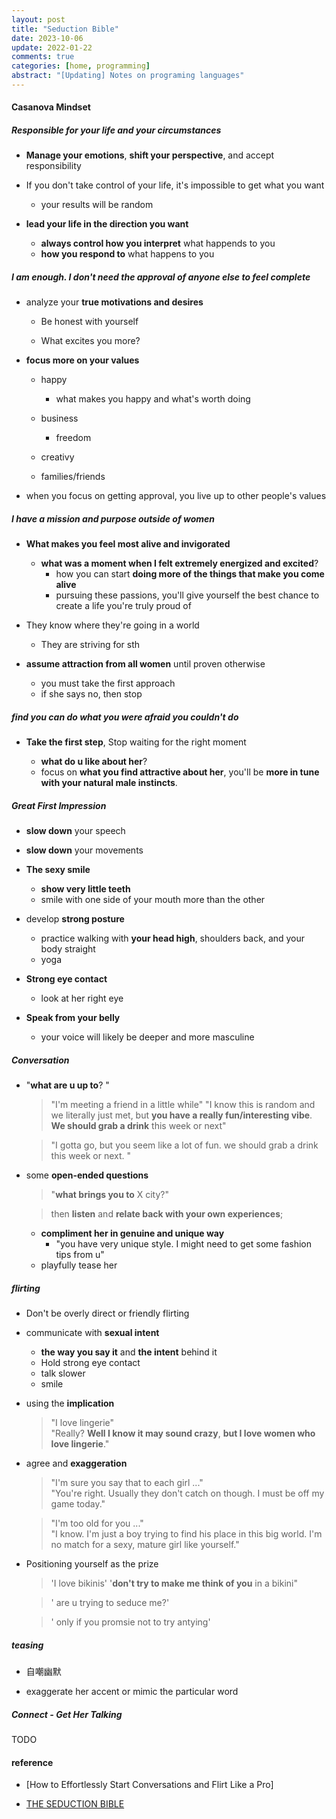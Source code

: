 ```yaml
---
layout: post
title: "Seduction Bible"
date: 2023-10-06
update: 2022-01-22
comments: true
categories: [home, programming]
abstract: "[Updating] Notes on programing languages"
---
```


#### Casanova Mindset

##### Responsible for **your life and your circumstances**

-   **Manage your emotions**, **shift your perspective**, and accept responsibility

-   If you don't take control of your life, it's impossible to get what you want

    -   your results will be random

-   **lead your life in the direction you want**
    -   **always control how you interpret** what happends to you
    -   **how you respond to** what happens to you

##### I am enough. I don't need the approval of anyone else to feel complete

-   analyze your **true motivations and desires**

    -   Be honest with yourself

    -   What excites you more?

-   **focus more on your values**

    -   happy

        -   what makes you happy and what's worth doing

    -   business

        -   freedom

    -   creativy

    -   families/friends

-   when you focus on getting approval, you live up to other people's values

##### **I have a mission and purpose** outside of women

-   **What makes you feel most alive and invigorated**

    -   **what was a moment when I felt extremely energized and excited**?
        -   how you can start **doing more of the things that make you come alive**
        -   pursuing these passions, you'll give yourself the best chance to create a life
            you're truly proud of

-   They know where they're going in a world

    -   They are striving for sth

-   **assume attraction from all women** until proven otherwise
    -   you must take the first approach
    -   if she says no, then stop

##### **find you can do what you were afraid you couldn't do**

-   **Take the first step**, Stop waiting for the right moment

    -   **what do u like about her**?
    -   focus on **what you find attractive about her**,
        you'll be **more in tune with your natural male instincts**.

##### Great First Impression

-   **slow down** your speech

-   **slow down** your movements

-   **The sexy smile**

    -   **show very little teeth**
    -   smile with one side of your mouth more than the other

-   develop **strong posture**

    -   practice walking with **your head high**, shoulders back, and your body straight
    -   yoga

-   **Strong eye contact**

    -   look at her right eye

-   **Speak from your belly**
    -   your voice will likely be deeper and more masculine

##### Conversation

-   "**what are u up to**? "

    > "I'm meeting a friend in a little while"
    > "I know this is random and we literally just met, but
    > **you have a really fun/interesting vibe**. **We should grab a drink** this week or next"

    > "I gotta go, but you seem like a lot of fun.
    > we should grab a drink this week or next. "

-   some **open-ended questions**

    > "**what brings you to** X city?"

    > then **listen** and **relate back with your own experiences**;

    -   **compliment her in genuine and unique way**
        -   "you have very unique style. I might need to get some fashion tips from u"
    -   playfully tease her

##### flirting

-   Don't be overly direct or friendly flirting

-   communicate with **sexual intent**

    -   **the way you say it** and **the intent** behind it
    -   Hold strong eye contact
    -   talk slower
    -   smile

-   using the **implication**

    > "I love lingerie"  
    > "Really? **Well I know it may sound crazy**, **but I love women who love lingerie**."

-   agree and **exaggeration**

    > "I'm sure you say that to each girl ..."  
    > "You're right. Usually they don't catch on though. I must be off my game today."

    > "I'm too old for you ..."  
    > "I know. I'm just a boy trying to find his place in this big world.
    > I'm no match for a sexy, mature girl like yourself."

-   Positioning yourself as the prize

    > 'I love bikinis'
    > '**don't try to make me think of you** in a bikini"

    > ' are u trying to seduce me?'

    > ' only if you promsie not to try antying'

##### teasing

-   自嘲幽默

-   exaggerate her accent or mimic the particular word

##### Connect - Get Her Talking

TODO

#### reference

-   [How to Effortlessly Start Conversations and Flirt Like a Pro]

-   [THE SEDUCTION BIBLE](https://www.goodreads.com/book/show/23616869-the-seduction-bible)
